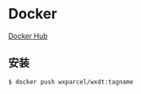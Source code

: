 # Docker

[Docker Hub](https://cloud.docker.com/u/wxparcel/repository/docker/wxparcel/wxdt)

## 安装

```
$ docker push wxparcel/wxdt:tagname
```
